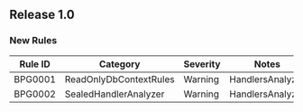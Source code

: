 ## Release 1.0

### New Rules

Rule ID | Category               | Severity | Notes
--------|------------------------|----------|--------------------
BPG0001  | ReadOnlyDbContextRules |  Warning | HandlersAnalyzer
BPG0002  | SealedHandlerAnalyzer |  Warning | HandlersAnalyzer
